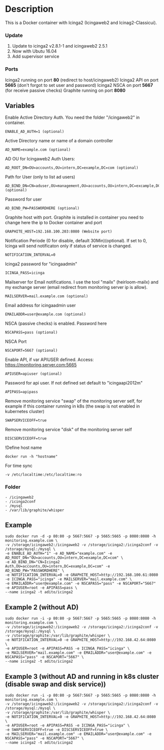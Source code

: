 # Description

This is a Docker container with Icinga2 (Icingaweb2 and Icinag2-Classicui). 

### Update

1. Update to icinga2 v2.8.1-1 and icingaweb2 2.5.1
2. Now with Ubutu 16.04
3. Add supervisor service

### Ports

Icinga2 running on port **80** (redirect to host/icingaweb2)
Icinga2 API on port **5665** (don't forgot to set user and password)
Icinga2 NSCA on port **5667** (for receive passive checks)
Graphite running on port **8080**

## Variables

  Enable Active Directory Auth. You need the folder "/icingaweb2" in container.

    ENABLE_AD_AUTH=1 (optional)
  
  Active Directory name or name of a domain controller
  
    AD_NAME=example.com (optional)
  
  AD OU for Icingaweb2 Auth Users:
    
    AD_ROOT_DN=OU=accounts,OU=intern,DC=example,DC=com (optional)
  
  Path for User (only to list ad users)
    
    AD_BIND_DN=CN=aduser,OU=management,OU=accounts,OU=intern,DC=excample,DC=com (optional)
  
  Password for user
  
    AD_BIND_PW=PASSWORDHERE (optional)
  
  Graphite host with port. Graphite is installed in container you need to change here the ip to Docker container and port
    
    GRAPHITE_HOST=192.168.100.203:8080 (Website port)
  
  Notification Periode (0 for disable, default 30Min)(optional). If set to 0, Icinga will send notificaton only if status of service is changed.
  
    NOTIFICATION_INTERVAL=0
  
  Icinga2 password for "icingaadmin"
  
    ICINGA_PASS=icinga
  
  Mailserver for Email notifications. I use the tool "mailx" (heirloom-mailx) and my exchange server (email redirect from monitoring server ip is allow).  
  
    MAILSERVER=mail.example.com (optional)
  
  Email address for icingaadmin user
  
    EMAILADDR=user@example.com (optional)
  
  NSCA (passive checks) is enabled. Password here
    
    NSCAPASS=pass (optional)
  
  NSCA Port
    
    NSCAPORT=5667 (optional)
    
  Enable API, if var APIUSER defined. Access: https://monitoring.server.com:5665
  
    APIUSER=apiuser (optional)
    
  Password for api user. If not defined set default to "icingaapi2012m"
    
    APIPASS=apipass

  Remove monitoring service "swap" of the monitoring server self, for example if this container running in k8s (the swap is not enabled in kubernetes cluster)

    SWAPSERVICEOFF=true

  Remove monitoring service "disk" of the monitoring server self

    DISCSERVICEOFF=true
  
  !Define host name
  
    docker run -h "hostname"
    
  For time sync
    
    -v /etc/localtime:/etc/localtime:ro
    
### Folder  

    - /icingaweb2
    - /icinga2conf
    - /mysql
    - /var/lib/graphite/whisper
       
    
## Example
  
    sudo docker run -d -p 80:80 -p 5667:5667 -p 5665:5665 -p 8080:8080 -h monitoring.example.com \
    -v /storage/icingaweb2:/icingaweb2 -v /storage/icinga2:/icinga2conf -v /storage/mysql:/mysql \
    -e ENABLE_AD_AUTH="1" -e AD_NAME="example.com" -e AD_ROOT_DN="OU=accounts,OU=intern,DC=example,DC=com" \
    -e AD_BIND_DN="CN=Icinga2 Auth,OU=accounts,OU=intern,DC=example,DC=com" -e AD_BIND_PW="PASSWORDHERE" \
    -e NOTIFICATION_INTERVAL=0 -e GRAPHITE_HOST=http://192.168.100.61:8080 -e ICINGA_PASS="icinga" -e MAILSERVER="mail.example.com" \
    -e EMAILADDR="user@example.com" -e NSCAPASS="pass" -e NSCAPORT="5667" -e APIUSER=root -e APIPASS=pass \
    --name icinga2 -t adito/icinga2

## Example 2 (without AD)

    sudo docker run -i -p 80:80 -p 5667:5667 -p 5665:5665 -p 8080:8080 -h monitoring.example.com \
    -v /storage/icingaweb2:/icingaweb2 -v /storage/icinga2:/icinga2conf -v /storage/mysql:/mysql \
    -v /storage/graphite:/var/lib/graphite/whisper \
    -e NOTIFICATION_INTERVAL=0 -e GRAPHITE_HOST=http://192.168.42.64:8080 \
    -e APIUSER=root -e APIPASS=PASS -e ICINGA_PASS="icinga" \
    -e MAILSERVER="mail.example.com" -e EMAILADDR="user@example.com" -e NSCAPASS="pass" -e NSCAPORT="5667" \
    --name icinga2 -t adito/icinga2

## Example 3 (without AD and running in k8s cluster (disable swap and disk service))

    sudo docker run -i -p 80:80 -p 5667:5667 -p 5665:5665 -p 8080:8080 -h monitoring.example.com \
    -v /storage/icingaweb2:/icingaweb2 -v /storage/icinga2:/icinga2conf -v /storage/mysql:/mysql \
    -v /storage/graphite:/var/lib/graphite/whisper \
    -e NOTIFICATION_INTERVAL=0 -e GRAPHITE_HOST=http://192.168.42.64:8080 \
    -e APIUSER=root -e APIPASS=PASS -e ICINGA_PASS="icinga" \
    -e SWAPSERVICEOFF=true -e DISCSERVICEOFF=true \
    -e MAILSERVER="mail.example.com" -e EMAILADDR="user@example.com" -e NSCAPASS="pass" -e NSCAPORT="5667" \
    --name icinga2 -t adito/icinga2